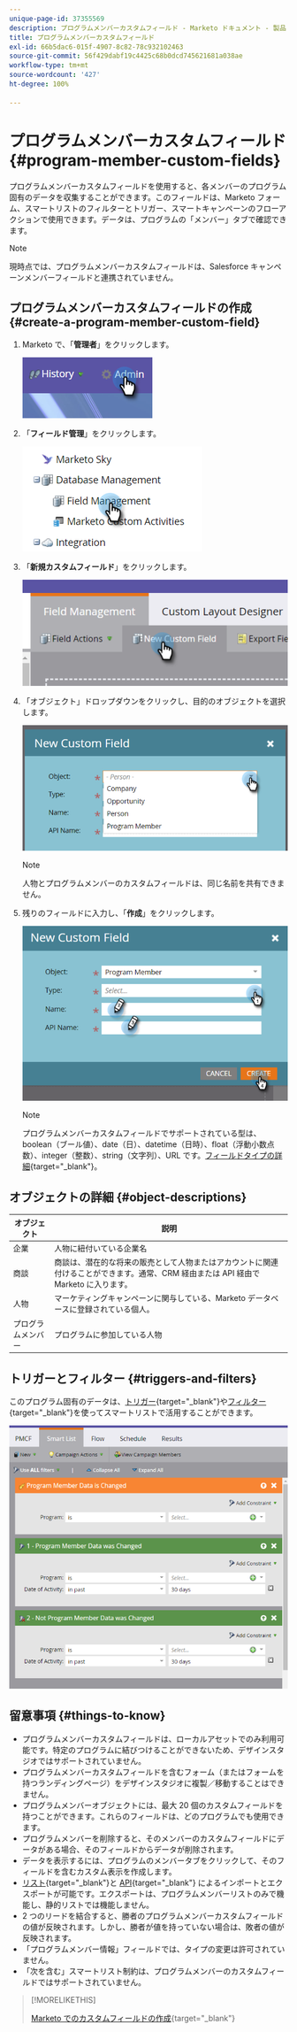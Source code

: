 ```yaml
---
unique-page-id: 37355569
description: プログラムメンバーカスタムフィールド - Marketo ドキュメント - 製品ドキュメント
title: プログラムメンバーカスタムフィールド
exl-id: 66b5dac6-015f-4907-8c82-78c932102463
source-git-commit: 56f429dabf19c4425c68b0dcd745621681a038ae
workflow-type: tm+mt
source-wordcount: '427'
ht-degree: 100%

---
```


# プログラムメンバーカスタムフィールド {#program-member-custom-fields}

プログラムメンバーカスタムフィールドを使用すると、各メンバーのプログラム固有のデータを収集することができます。このフィールドは、Marketo フォーム、スマートリストのフィルターとトリガー、スマートキャンペーンのフローアクションで使用できます。データは、プログラムの「メンバー」タブで確認できます。

>[!NOTE]
>
>現時点では、プログラムメンバーカスタムフィールドは、Salesforce キャンペーンメンバーフィールドと連携されていません。

## プログラムメンバーカスタムフィールドの作成 {#create-a-program-member-custom-field}

1. Marketo で、「**管理者**」をクリックします。

   ![](assets/one.png)

1. 「**フィールド管理**」をクリックします。

   ![](assets/two.png)

1. 「**新規カスタムフィールド**」をクリックします。

   ![](assets/three.png)

1. 「オブジェクト」ドロップダウンをクリックし、目的のオブジェクトを選択します。

   ![](assets/four.png)

   >[!NOTE]
   >
   >人物とプログラムメンバーのカスタムフィールドは、同じ名前を共有できません。

1. 残りのフィールドに入力し、「**作成**」をクリックします。

   ![](assets/five.png)

   >[!NOTE]
   >
   >プログラムメンバーカスタムフィールドでサポートされている型は、boolean（ブール値）、date（日）、datetime（日時）、float（浮動小数点数）、integer（整数）、string（文字列）、URL です。[フィールドタイプの詳細](/help/marketo/product-docs/administration/field-management/custom-field-type-glossary.md){target=&quot;_blank&quot;}。

## オブジェクトの詳細 {#object-descriptions}

| オブジェクト | 説明 |
|---|---|
| 企業 | 人物に紐付いている企業名 |
| 商談 | 商談は、潜在的な将来の販売として人物またはアカウントに関連付けることができます。通常、CRM 経由または API 経由で Marketo に入ります。 |
| 人物 | マーケティングキャンペーンに関与している、Marketo データベースに登録されている個人。 |
| プログラムメンバー | プログラムに参加している人物 |

## トリガーとフィルター {#triggers-and-filters}

このプログラム固有のデータは、[トリガー](/help/marketo/product-docs/core-marketo-concepts/smart-campaigns/creating-a-smart-campaign/define-smart-list-for-smart-campaign-trigger.md){target=&quot;_blank&quot;}や[フィルター](/help/marketo/product-docs/core-marketo-concepts/smart-lists-and-static-lists/creating-a-smart-list/find-and-add-filters-to-a-smart-list.md){target=&quot;_blank&quot;}を使ってスマートリストで活用することができます。

![](assets/six.png)

## 留意事項 {#things-to-know}

* プログラムメンバーカスタムフィールドは、ローカルアセットでのみ利用可能です。特定のプログラムに結びつけることができないため、デザインスタジオではサポートされていません。
* プログラムメンバーカスタムフィールドを含むフォーム（またはフォームを持つランディングページ）をデザインスタジオに複製／移動することはできません。
* プログラムメンバーオブジェクトには、最大 20 個のカスタムフィールドを持つことができます。これらのフィールドは、どのプログラムでも使用できます。
* プログラムメンバーを削除すると、そのメンバーのカスタムフィールドにデータがある場合、そのフィールドからデータが削除されます。
* データを表示するには、プログラムのメンバータブをクリックして、そのフィールドを含むカスタム表示を作成します。
* [リスト](/help/marketo/getting-started/quick-wins/import-a-list-of-people.md){target=&quot;_blank&quot;}と [API](https://developers.marketo.com/){target=&quot;_blank&quot;} によるインポートとエクスポートが可能です。エクスポートは、プログラムメンバーリストのみで機能し、静的リストでは機能しません。
* 2 つのリードを結合すると、勝者のプログラムメンバーカスタムフィールドの値が反映されます。しかし、勝者が値を持っていない場合は、敗者の値が反映されます。
* 「プログラムメンバー情報」フィールドでは、タイプの変更は許可されていません。
* 「次を含む」スマートリスト制約は、プログラムメンバーのカスタムフィールドではサポートされていません。

>[!MORELIKETHIS]
>
>[Marketo でのカスタムフィールドの作成](/help/marketo/product-docs/administration/field-management/create-a-custom-field-in-marketo.md){target=&quot;_blank&quot;}

